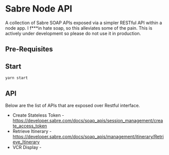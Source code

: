 # Sabre Node API

A collection of Sabre SOAP APIs exposed via a simpler RESTful API within a node app. I f***in hate soap, so this alleviates some of the pain. This is actively under development so please do not use it in production.

## Pre-Requisites



## Start

`yarn start`

## API

Below are the list of APIs that are exposed over Restful interface.

- Create Stateless Token - https://developer.sabre.com/docs/soap_apis/session_management/create_access_token
- Retrieve Itinerary - https://developer.sabre.com/docs/soap_apis/management/itinerary/Retrieve_Itinerary
- VCR Display -